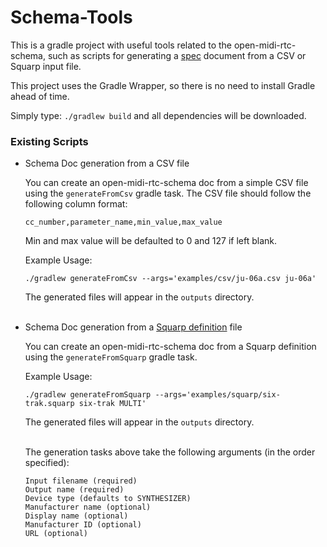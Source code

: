 # Schema-Tools

This is a gradle project with useful tools related to the open-midi-rtc-schema, such as scripts for generating a [spec](https://github.com/eokuwwy/open-midi-rtc-specs) document from a CSV or Squarp input file.

This project uses the Gradle Wrapper, so there is no need to install Gradle ahead of time.

Simply type:
`
./gradlew build
`
and all dependencies will be downloaded.

### Existing Scripts

 - Schema Doc generation from a CSV file
 
   You can create an open-midi-rtc-schema doc from a simple CSV file using the `generateFromCsv` gradle task. The CSV file should follow the following column format:
   
   `cc_number,parameter_name,min_value,max_value`
   
   Min and max value will be defaulted to 0 and 127 if left blank.
   
   Example Usage:
   
   ```
   ./gradlew generateFromCsv --args='examples/csv/ju-06a.csv ju-06a'
   ```
   
   The generated files will appear in the `outputs` directory.
   <br><br>
- Schema Doc generation from a [Squarp definition](https://squarp.community/t/six-trak-cc-definitions/850) file

   You can create an open-midi-rtc-schema doc from a Squarp definition using the `generateFromSquarp` gradle task.
   
   Example Usage:
   
   ```
   ./gradlew generateFromSquarp --args='examples/squarp/six-trak.squarp six-trak MULTI'
   ```
   
   The generated files will appear in the `outputs` directory.
   <br><br>
   
   The generation tasks above take the following arguments (in the order specified):
   
   ```
   Input filename (required)
   Output name (required)
   Device type (defaults to SYNTHESIZER)
   Manufacturer name (optional)
   Display name (optional)
   Manufacturer ID (optional)
   URL (optional)
   ```